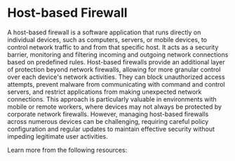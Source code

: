 # Host-based Firewall

A host-based firewall is a software application that runs directly on individual devices, such as computers, servers, or mobile devices, to control network traffic to and from that specific host. It acts as a security barrier, monitoring and filtering incoming and outgoing network connections based on predefined rules. Host-based firewalls provide an additional layer of protection beyond network firewalls, allowing for more granular control over each device's network activities. They can block unauthorized access attempts, prevent malware from communicating with command and control servers, and restrict applications from making unexpected network connections. This approach is particularly valuable in environments with mobile or remote workers, where devices may not always be protected by corporate network firewalls. However, managing host-based firewalls across numerous devices can be challenging, requiring careful policy configuration and regular updates to maintain effective security without impeding legitimate user activities.

Learn more from the following resources:

